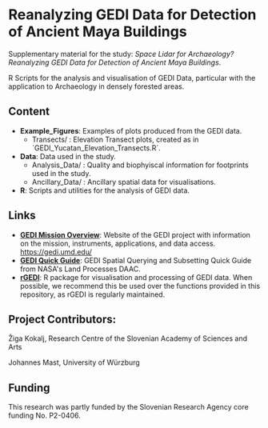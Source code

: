 # Reanalyzing GEDI Data for Detection of Ancient Maya Buildings
Supplementary material for the study: *Space Lidar for Archaeology? Reanalyzing GEDI Data for Detection of Ancient Maya Buildings*.

R Scripts for the analysis and visualisation of GEDI Data, particular with the application to Archaeology in densely forested areas.
  
## Content

* **Example_Figures**: Examples of plots produced from the GEDI data.
   * Transects/ : Elevation Transect plots, created as in `GEDI_Yucatan_Elevation_Transects.R´.
* **Data**: Data used in the study.
   * Analysis_Data/ : Quality and biophyiscal information for footprints used in the study.
   * Ancillary_Data/ : Ancillary spatial data for visualisations.
* **R**: Scripts and utilities for the analysis of GEDI data.


## Links

* [**GEDI Mission Overview**](https://gedi.umd.edu/): Website of the GEDI project with information on the mission, instruments, applications, and data access. https://gedi.umd.edu/
* [**GEDI Quick Guide**](https://lpdaac.usgs.gov/documents/635/GEDI_Quick_Guide.pdf): GEDI Spatial Querying and Subsetting Quick Guide from NASA's Land Processes DAAC.
* [**rGEDI**](https://github.com/carlos-alberto-silva/rGEDI): R package for visualisation and processing of GEDI data. When possible, we recommend this be used over the functions provided in this repository, as rGEDI is regularly maintained.


## Project Contributors:

Žiga Kokalj, Research Centre of the Slovenian Academy of Sciences and Arts 

Johannes Mast, University of Würzburg

## Funding
This research was partly funded by the 
Slovenian Research Agency core funding No. P2-0406.
